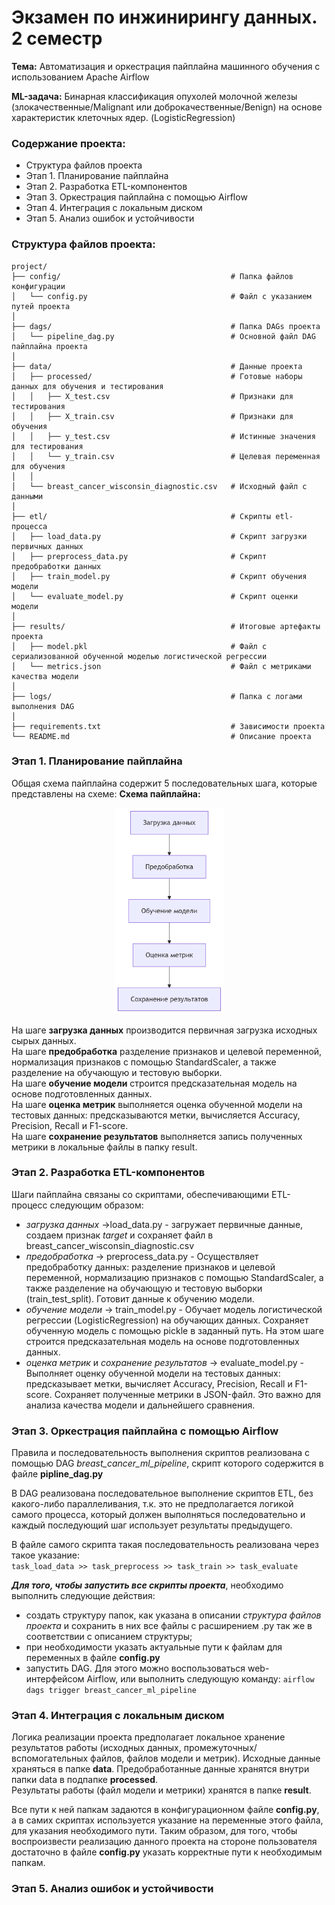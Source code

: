 # Экзамен по инжинирингу данных. 2 семестр  

**Тема:** Автоматизация и оркестрация пайплайна машинного обучения с использованием Apache Airflow  

**ML-задача:** Бинарная классификация опухолей молочной железы (злокачественные/Malignant или доброкачественные/Benign) на основе характеристик клеточных ядер. (LogisticRegression)  

### Содержание проекта:  
- Структура файлов проекта  
- Этап 1. Планирование пайплайна  
- Этап 2. Разработка ETL-компонентов  
- Этап 3. Оркестрация пайплайна с помощью Airflow  
- Этап 4. Интеграция с локальным диском  
- Этап 5. Анализ ошибок и устойчивости  

### Структура файлов проекта:  
```plaintext
project/                                         
├── config/                                      # Папка файлов конфигурации
│   └── config.py                                # Файл с указанием путей проекта
│
├── dags/                                        # Папка DAGs проекта
│   └── pipeline_dag.py                          # Основной файл DAG пайплайна проекта
│
├── data/                                        # Данные проекта
│   ├── processed/                               # Готовые наборы данных для обучения и тестирования
│   │   ├── X_test.csv                           # Признаки для тестирования
│   │   ├── X_train.csv                          # Признаки для обучения
│   │   ├── y_test.csv                           # Истинные значения для тестирования
│   │   └── y_train.csv                          # Целевая переменная для обучения
│   │
│   └── breast_cancer_wisconsin_diagnostic.csv   # Исходный файл с данными
│
├── etl/                                         # Скрипты etl-процесса
│   ├── load_data.py                             # Скрипт загрузки первичных данных
│   ├── preprocess_data.py                       # Скрипт предобработки данных
│   ├── train_model.py                           # Скрипт обучения модели 
│   └── evaluate_model.py                        # Скрипт оценки модели
│
├── results/                                     # Итоговые артефакты проекта
│   ├── model.pkl                                # Файл с сериализованной обученной моделью логистической регрессии
│   └── metrics.json                             # Файл с метриками качества модели
│
├── logs/                                        # Папка с логами выполнения DAG
│
├── requirements.txt                             # Зависимости проекта
└── README.md                                    # Описание проекта
```

### Этап 1. Планирование пайплайна  

Общая схема пайплайна содержит 5 последовательных шага, которые представлены на схеме:
**Схема пайплайна:**
<p align="center">
<img  src="https://github.com/LeshchenkoB/DE_exam/blob/main/Схема%20пайплайна.png"  width="175" alt="Pipline"/>
</p>

На шаге **загрузка данных** производится первичная загрузка исходных сырых данных.  
На шаге **предобработка** разделение признаков и целевой переменной, нормализация признаков с помощью StandardScaler, а также разделение на обучающую и тестовую выборки.  
На шаге **обучение модели** строится предсказательная модель на основе подготовленных данных.  
На шаге **оценка метрик** выполняется оценка обученной модели на тестовых данных: предсказываются метки, вычисляется Accuracy, Precision, Recall и F1-score.  
На шаге **сохранение результатов** выполняется запись полученных метрики в локальные файлы в папку result.

### Этап 2. Разработка ETL-компонентов
Шаги пайплайна связаны со скриптами, обеспечивающими ETL-процесс следующим образом:  
- *загрузка данных* ->load_data.py - загружает первичные данные, создаем признак *target* и сохраняет файл в breast_cancer_wisconsin_diagnostic.csv  
- *предобработка* -> preprocess_data.py - Осуществляет предобработку данных: разделение признаков и целевой переменной, нормализацию признаков с помощью StandardScaler, а также разделение на обучающую и тестовую выборки (train_test_split).
Готовит данные к обучению модели.  
- *обучение модели* -> train_model.py - Обучает модель логистической регрессии (LogisticRegression) на обучающих данных. Сохраняет обученную модель с помощью pickle в заданный путь. На этом шаге строится предсказательная модель на основе подготовленных данных.
- *оценка метрик* и *сохранение результатов* -> evaluate_model.py - Выполняет оценку обученной модели на тестовых данных: предсказывает метки, вычисляет Accuracy, Precision, Recall и F1-score. Сохраняет полученные метрики в JSON-файл. Это важно для анализа качества модели и дальнейшего сравнения.

### Этап 3. Оркестрация пайплайна с помощью Airflow  
Правила и последовательность выполнения скриптов реализована с помощью DAG *breast_cancer_ml_pipeline*, скрипт которого содержится в файле **pipline_dag.py**

В DAG реализована последовательное выполнение скриптов ETL, без какого-либо параллеливания, т.к. это не предполагается логикой самого процесса, который должен выполняться последовательно и каждый последующий шаг использует результаты предыдущего.  

В файле самого скрипта такая последовательность реализована через такое указание:  
```task_load_data >> task_preprocess >> task_train >> task_evaluate```

***Для того, чтобы запустить все скрипты проекта***, необходимо выполнить следующие действия:  
- создать структуру папок, как указана в описании *структура файлов проекта* и сохранить в них все файлы с расширением .py так же в соответствии с описанием структуры;  
- при необходимости указать актуальные пути к файлам для переменных в файле **config.py**
- запустить DAG. Для этого можно воспользоваться web-интерфейсом Airflow, или выполнить следующую команду: ```airflow dags trigger breast_cancer_ml_pipeline```

### Этап 4. Интеграция с локальным диском
Логика реализации проекта предполагает локальное хранение результатов работы (исходных данных, промежуточных/вспомогательных файлов, файлов модели и метрик). 
Исходные данные храняться в папке **data**.
Предобработанные данные хранятся внутри папки data в подпапке **processed**.  
Результаты работы (файл модели и метрики) хранятся в папке **result**.  

Все пути к ней папкам задаются в конфигурационном файле **config.py**, а в самих скриптах используется указание на переменные этого файла, для указания необходимого пути. Таким образом, для того, чтобы воспроизвести реализацию данного проекта на стороне пользователя достаточно в файле **config.py** указать корректные пути к необходимым папкам.


### Этап 5. Анализ ошибок и устойчивости